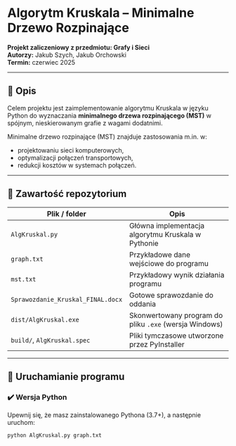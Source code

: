 # Algorytm Kruskala – Minimalne Drzewo Rozpinające

**Projekt zaliczeniowy z przedmiotu: Grafy i Sieci**  
**Autorzy:** Jakub Szych, Jakub Orchowski  
**Termin:** czerwiec 2025

---

## 📌 Opis

Celem projektu jest zaimplementowanie algorytmu Kruskala w języku Python do wyznaczania **minimalnego drzewa rozpinającego (MST)** w spójnym, nieskierowanym grafie z wagami dodatnimi.

Minimalne drzewo rozpinające (MST) znajduje zastosowania m.in. w:
- projektowaniu sieci komputerowych,
- optymalizacji połączeń transportowych,
- redukcji kosztów w systemach połączeń.

---

## 📁 Zawartość repozytorium

| Plik / folder                 | Opis                                                                 |
|------------------------------|----------------------------------------------------------------------|
| `AlgKruskal.py`              | Główna implementacja algorytmu Kruskala w Pythonie                  |
| `graph.txt`                  | Przykładowe dane wejściowe do programu                              |
| `mst.txt`                    | Przykładowy wynik działania programu                                |
| `Sprawozdanie_Kruskal_FINAL.docx` | Gotowe sprawozdanie do oddania                                     |
| `dist/AlgKruskal.exe`        | Skonwertowany program do pliku `.exe` (wersja Windows)              |
| `build/`, `AlgKruskal.spec`  | Pliki tymczasowe utworzone przez PyInstaller                        |

---

## 🔧 Uruchamianie programu

### ✔️ Wersja Python
Upewnij się, że masz zainstalowanego Pythona (3.7+), a następnie uruchom:

```bash
python AlgKruskal.py graph.txt


